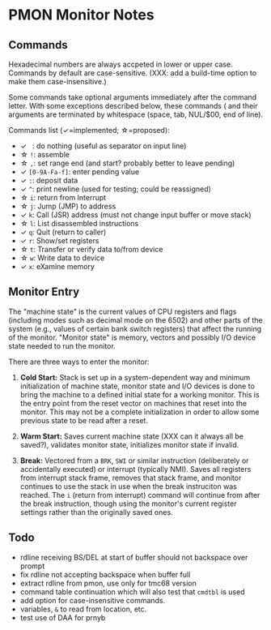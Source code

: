 PMON Monitor Notes
==================


Commands
--------

Hexadecimal numbers are always accpeted in lower or upper case. Commands by
default are case-sensitive. (XXX: add a build-time option to make them
case-insensitive.)

Some commands take optional arguments immediately after the command letter.
With some exceptions described below, these commands ( and their arguments
are terminated by whitespace (space, tab, NUL/$00, end of line).

Commands list (✓=implemented; ☆=proposed):
- ✓ ` `: do nothing (useful as separator on input line)
- ☆ `!`: assemble
- ☆ `,`: set range end (and start? probably better to leave pending)
- ✓ `[0-9A-Fa-f]`: enter pending value
- ✓ `:`: deposit data
- ✓ `^`: print newline (used for testing; could be reassigned)
- ☆ `i`: return from Interrupt
- ☆ `j`: Jump (JMP) to address
- ✓ `k`: Call (JSR) address (must not change input buffer or move stack)
- ☆ `l`: List disassembled instructions
- ✓ `q`: Quit (return to caller)
- ✓ `r`: Show/set registers
- ☆ `t`: Transfer or verify data to/from device
- ☆ `w`: Write data to device
- ✓ `x`: eXamine memory


Monitor Entry
-------------

The "machine state" is the current values of CPU registers and flags
(including modes such as decimal mode on the 6502) and other parts of the
system (e.g., values of certain bank switch registers) that affect the
running of the monitor. "Monitor state" is memory, vectors and possibly I/O
device state needed to run the monitor.

There are three ways to enter the monitor:

1. __Cold Start:__ Stack is set up in a system-dependent way and minimum
   initialization of machine state, monitor state and I/O devices is done
   to bring the machine to a defined initial state for a working monitor.
   This is the entry point from the reset vector on machines that reset
   into the monitor. This may not be a complete initialization in order to
   allow some previous state to be read after a reset.

2. __Warm Start:__ Saves current machine state (XXX can it always all be
   saved?), validates monitor state, initializes monitor state if invalid.

3. __Break:__ Vectored from a `BRK`, `SWI` or similar instruction
   (deliberately or accidentally executed) or interrupt (typically NMI).
   Saves all registers from interrupt stack frame, removes that stack
   frame, and monitor continues to use the stack in use when the break
   instruciton was reached. The `i` (return from interrupt) command will
   continue from after the break instruction, though using the monitor's
   current register settings rather than the originally saved ones.


Todo
----

- rdline receiving BS/DEL at start of buffer should not backspace over prompt
- fix rdline not accepting backspace when buffer full
- extract rdline from pmon, use only for tmc68 version
- command table continuation which will also test that `cmdtbl` is used
- add option for case-insensitive commands.
- variables, `&` to read from location, etc.
- test use of DAA for prnyb
